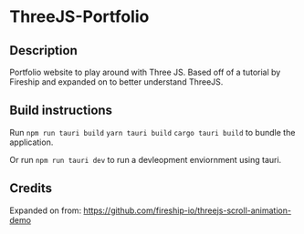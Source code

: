 # ThreeJS-Portfolio

## Description

Portfolio website to play around with Three JS.
Based off of a tutorial by Fireship and expanded on to better understand ThreeJS.

## Build instructions

Run
`npm run tauri build`
`yarn tauri build`
`cargo tauri build`
to bundle the application.

Or run `npm run tauri dev` to run a devleopment enviornment using tauri.

## Credits

Expanded on from:
https://github.com/fireship-io/threejs-scroll-animation-demo
